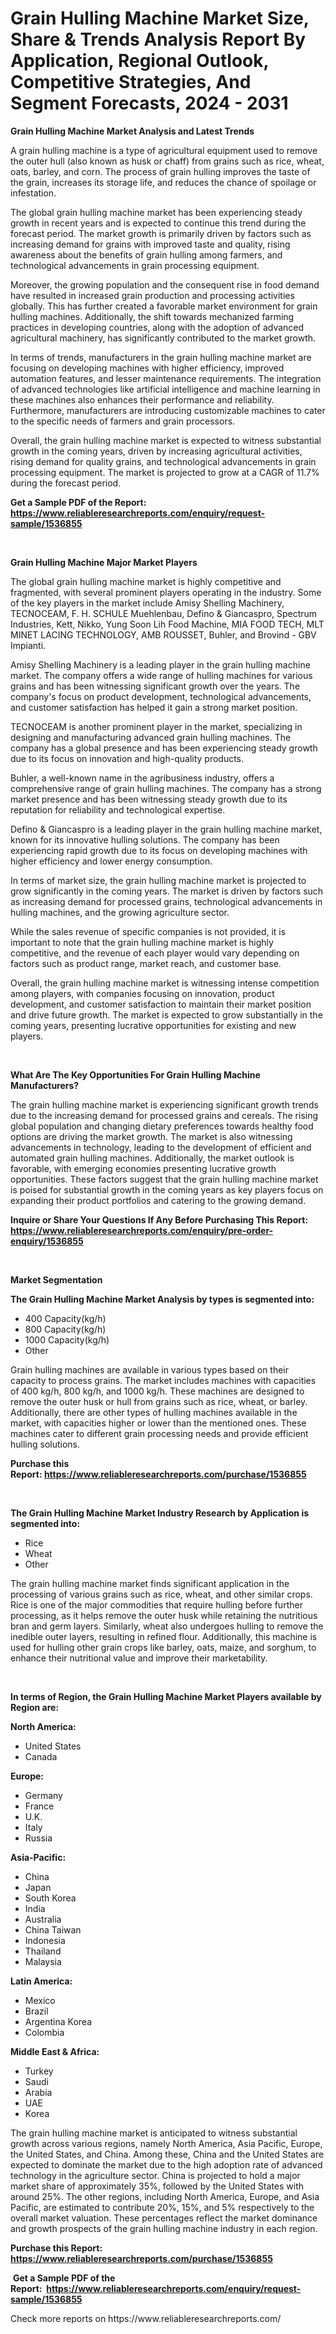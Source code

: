 <p><h1>Grain Hulling Machine Market Size, Share & Trends Analysis Report By Application, Regional Outlook, Competitive Strategies, And Segment Forecasts, 2024 - 2031</h1></p><p><strong>Grain Hulling Machine Market Analysis and Latest Trends</strong></p>
<p><p>A grain hulling machine is a type of agricultural equipment used to remove the outer hull (also known as husk or chaff) from grains such as rice, wheat, oats, barley, and corn. The process of grain hulling improves the taste of the grain, increases its storage life, and reduces the chance of spoilage or infestation.</p><p>The global grain hulling machine market has been experiencing steady growth in recent years and is expected to continue this trend during the forecast period. The market growth is primarily driven by factors such as increasing demand for grains with improved taste and quality, rising awareness about the benefits of grain hulling among farmers, and technological advancements in grain processing equipment.</p><p>Moreover, the growing population and the consequent rise in food demand have resulted in increased grain production and processing activities globally. This has further created a favorable market environment for grain hulling machines. Additionally, the shift towards mechanized farming practices in developing countries, along with the adoption of advanced agricultural machinery, has significantly contributed to the market growth.</p><p>In terms of trends, manufacturers in the grain hulling machine market are focusing on developing machines with higher efficiency, improved automation features, and lesser maintenance requirements. The integration of advanced technologies like artificial intelligence and machine learning in these machines also enhances their performance and reliability. Furthermore, manufacturers are introducing customizable machines to cater to the specific needs of farmers and grain processors.</p><p>Overall, the grain hulling machine market is expected to witness substantial growth in the coming years, driven by increasing agricultural activities, rising demand for quality grains, and technological advancements in grain processing equipment. The market is projected to grow at a CAGR of 11.7% during the forecast period.</p></p>
<p><strong>Get a Sample PDF of the Report:&nbsp; <a href="https://www.reliableresearchreports.com/enquiry/request-sample/1536855">https://www.reliableresearchreports.com/enquiry/request-sample/1536855</a></strong></p>
<p>&nbsp;</p>
<p><strong>Grain Hulling Machine Major Market Players</strong></p>
<p><p>The global grain hulling machine market is highly competitive and fragmented, with several prominent players operating in the industry. Some of the key players in the market include Amisy Shelling Machinery, TECNOCEAM, F. H. SCHULE Muehlenbau, Defino & Giancaspro, Spectrum Industries, Kett, Nikko, Yung Soon Lih Food Machine, MIA FOOD TECH, MLT MINET LACING TECHNOLOGY, AMB ROUSSET, Buhler, and Brovind - GBV Impianti.</p><p>Amisy Shelling Machinery is a leading player in the grain hulling machine market. The company offers a wide range of hulling machines for various grains and has been witnessing significant growth over the years. The company's focus on product development, technological advancements, and customer satisfaction has helped it gain a strong market position.</p><p>TECNOCEAM is another prominent player in the market, specializing in designing and manufacturing advanced grain hulling machines. The company has a global presence and has been experiencing steady growth due to its focus on innovation and high-quality products.</p><p>Buhler, a well-known name in the agribusiness industry, offers a comprehensive range of grain hulling machines. The company has a strong market presence and has been witnessing steady growth due to its reputation for reliability and technological expertise.</p><p>Defino & Giancaspro is a leading player in the grain hulling machine market, known for its innovative hulling solutions. The company has been experiencing rapid growth due to its focus on developing machines with higher efficiency and lower energy consumption.</p><p>In terms of market size, the grain hulling machine market is projected to grow significantly in the coming years. The market is driven by factors such as increasing demand for processed grains, technological advancements in hulling machines, and the growing agriculture sector.</p><p>While the sales revenue of specific companies is not provided, it is important to note that the grain hulling machine market is highly competitive, and the revenue of each player would vary depending on factors such as product range, market reach, and customer base.</p><p>Overall, the grain hulling machine market is witnessing intense competition among players, with companies focusing on innovation, product development, and customer satisfaction to maintain their market position and drive future growth. The market is expected to grow substantially in the coming years, presenting lucrative opportunities for existing and new players.</p></p>
<p>&nbsp;</p>
<p><strong>What Are The Key Opportunities For Grain Hulling Machine Manufacturers?</strong></p>
<p><p>The grain hulling machine market is experiencing significant growth trends due to the increasing demand for processed grains and cereals. The rising global population and changing dietary preferences towards healthy food options are driving the market growth. The market is also witnessing advancements in technology, leading to the development of efficient and automated grain hulling machines. Additionally, the market outlook is favorable, with emerging economies presenting lucrative growth opportunities. These factors suggest that the grain hulling machine market is poised for substantial growth in the coming years as key players focus on expanding their product portfolios and catering to the growing demand.</p></p>
<p><strong>Inquire or Share Your Questions If Any Before Purchasing This Report: <a href="https://www.reliableresearchreports.com/enquiry/pre-order-enquiry/1536855">https://www.reliableresearchreports.com/enquiry/pre-order-enquiry/1536855</a></strong></p>
<p>&nbsp;</p>
<p><strong>Market Segmentation</strong></p>
<p><strong>The Grain Hulling Machine Market Analysis by types is segmented into:</strong></p>
<p><ul><li>400 Capacity(kg/h)</li><li>800 Capacity(kg/h)</li><li>1000 Capacity(kg/h)</li><li>Other</li></ul></p>
<p><p>Grain hulling machines are available in various types based on their capacity to process grains. The market includes machines with capacities of 400 kg/h, 800 kg/h, and 1000 kg/h. These machines are designed to remove the outer husk or hull from grains such as rice, wheat, or barley. Additionally, there are other types of hulling machines available in the market, with capacities higher or lower than the mentioned ones. These machines cater to different grain processing needs and provide efficient hulling solutions.</p></p>
<p><strong>Purchase this Report:&nbsp;<a href="https://www.reliableresearchreports.com/purchase/1536855">https://www.reliableresearchreports.com/purchase/1536855</a></strong></p>
<p>&nbsp;</p>
<p><strong>The Grain Hulling Machine Market Industry Research by Application is segmented into:</strong></p>
<p><ul><li>Rice</li><li>Wheat</li><li>Other</li></ul></p>
<p><p>The grain hulling machine market finds significant application in the processing of various grains such as rice, wheat, and other similar crops. Rice is one of the major commodities that require hulling before further processing, as it helps remove the outer husk while retaining the nutritious bran and germ layers. Similarly, wheat also undergoes hulling to remove the inedible outer layers, resulting in refined flour. Additionally, this machine is used for hulling other grain crops like barley, oats, maize, and sorghum, to enhance their nutritional value and improve their marketability.</p></p>
<p>&nbsp;</p>
<p><strong>In terms of Region, the Grain Hulling Machine Market Players available by Region are:</strong></p>
<p>
    <p> <strong> North America: </strong>
        <ul>
            <li>United States</li>
            <li>Canada</li>
        </ul>
        </p> 
    <p> <strong> Europe: </strong>
        <ul>
            <li>Germany</li>
            <li>France</li>
            <li>U.K.</li>
            <li>Italy</li>
            <li>Russia</li>
        </ul>
        </p> 
    <p> <strong> Asia-Pacific: </strong>
        <ul>
            <li>China</li>
            <li>Japan</li>
            <li>South Korea</li>
            <li>India</li>
            <li>Australia</li>
            <li>China Taiwan</li>
            <li>Indonesia</li>
            <li>Thailand</li>
            <li>Malaysia</li>
        </ul>
        </p> 
    <p> <strong> Latin America: </strong>
        <ul>
            <li>Mexico</li>
            <li>Brazil</li>
            <li>Argentina Korea</li>
            <li>Colombia</li>
        </ul>
        </p> 
    <p> <strong> Middle East & Africa: </strong>
        <ul>
            <li>Turkey</li>
            <li>Saudi</li>
            <li>Arabia</li>
            <li>UAE</li>
            <li>Korea</li>
        </ul>
    </p>
    </p>
<p><p>The grain hulling machine market is anticipated to witness substantial growth across various regions, namely North America, Asia Pacific, Europe, the United States, and China. Among these, China and the United States are expected to dominate the market due to the high adoption rate of advanced technology in the agriculture sector. China is projected to hold a major market share of approximately 35%, followed by the United States with around 25%. The other regions, including North America, Europe, and Asia Pacific, are estimated to contribute 20%, 15%, and 5% respectively to the overall market valuation. These percentages reflect the market dominance and growth prospects of the grain hulling machine industry in each region.</p></p>
<p><strong>Purchase this Report: <a href="https://www.reliableresearchreports.com/purchase/1536855">https://www.reliableresearchreports.com/purchase/1536855</a></strong></p>
<p>&nbsp;<strong>Get a Sample PDF of the Report:&nbsp;&nbsp;<a href="https://www.reliableresearchreports.com/enquiry/request-sample/1536855">https://www.reliableresearchreports.com/enquiry/request-sample/1536855</a></strong></p>
<p><strong></strong></p>
<p>Check more reports on https://www.reliableresearchreports.com/</p>